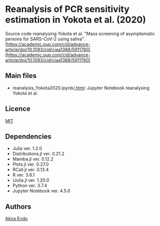 # Reanalysis of PCR sensitivity estimation in Yokota et al. (2020)
Source code reanalysing Yokota et al. "Mass screening of asymptomatic persons for SARS-CoV-2 using saliva". [https://academic.oup.com/cid/advance-article/doi/10.1093/cid/ciaa1388/5911780](https://academic.oup.com/cid/advance-article/doi/10.1093/cid/ciaa1388/5911780)

## Main files
* reanalysis_Yokota2020.ipynb/[.html](https://akira-endo.github.io/reanalysis_Yokota2020/reanalysis_Yokota2020.html):
Jupyter Notebook reanalysing Yokota et al.

## Licence

[MIT](https://github.com/akira-endo/reanalysis_Yokota2020/blob/master/LICENSE)

## Dependencies
* Julia ver. 1.2.0
* Distributions.jl ver. 0.21.2
* Mamba.jl ver. 0.12.2
* Plots.jl ver. 0.27.0
* RCall.jl ver. 0.13.4
* R ver. 3.6.1
* IJulia.jl ver. 1.20.0
* Python ver. 3.7.4
* Jupyter Notebook ver. 4.5.0

## Authors

[Akira Endo](https://github.com/akira-endo)
